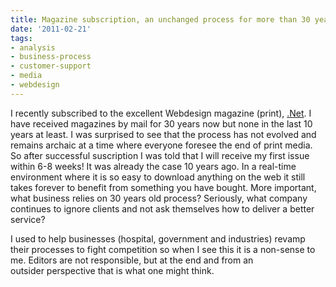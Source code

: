 ```yaml
---
title: Magazine subscription, an unchanged process for more than 30 years
date: '2011-02-21'
tags:
- analysis
- business-process
- customer-support
- media
- webdesign
---
```


I recently subscribed to the excellent Webdesign magazine (print), 
[.Net](http://www.netmag.co.uk/). I have received magazines by mail for 30 years now but none in the last 10 years at least. I was surprised to see that the process has not evolved and remains archaic at a time where everyone foresee the end of print media. So after successful suscription I was told that I will receive my first issue within 6-8 weeks! It was already the case 10 years ago. In a real-time environment where it is so easy to download anything on the web it still takes forever to benefit from something you have bought. More important, what business relies on 30 years old process? Seriously, what company continues to ignore clients and not ask themselves how to deliver a better service?

I used to help businesses (hospital, government and industries) revamp their processes to fight competition so when I see this it is a non-sense to me. Editors are not responsible, but at the end and from an outsider perspective that is what one might think.
